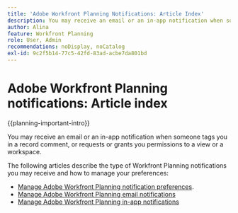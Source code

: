 ```yaml
---
title: 'Adobe Workfront Planning Notifications: Article Index'
description: You may receive an email or an in-app notification when someone tags you in a record comment, or requests or grants you permissions to a view or a workspace. The following articles describe the type of Workfront Planning notifications you may receive and how to manage your notifications preferences.
author: Alina
feature: Workfront Planning
role: User, Admin
recommendations: noDisplay, noCatalog
exl-id: 9c2f5b14-77c5-42fd-83ad-acbe7da801bd
---
```


# Adobe Workfront Planning notifications: Article index

<!--add this to major TOC and Planning article index-->

{{planning-important-intro}}

You may receive an email or an in-app notification when someone tags you in a record comment, or requests or grants you permissions to a view or a workspace. 

The following articles describe the type of Workfront Planning notifications you may receive and how to manage your preferences: 

* [Manage Adobe Workfront Planning notification preferences](/help/quicksilver/planning/notifications/manage-notification-preferences.md). 
* [Manage Adobe Workfront Planning email notifications](/help/quicksilver/planning/notifications/manage-planning-email-notifications.md)
* [Manage Adobe Workfront Planning in-app notifications](/help/quicksilver/planning/notifications/manage-planning-in-app-notifications.md)

